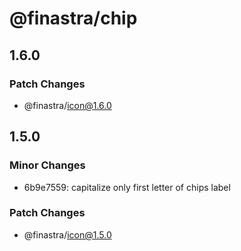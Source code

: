 # @finastra/chip

## 1.6.0

### Patch Changes

- @finastra/icon@1.6.0

## 1.5.0

### Minor Changes

- 6b9e7559: capitalize only first letter of chips label

### Patch Changes

- @finastra/icon@1.5.0
